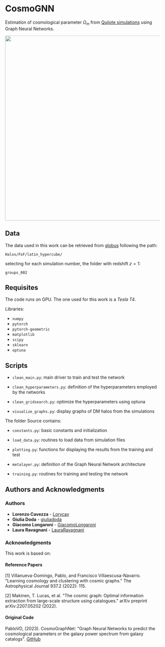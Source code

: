# CosmoGNN
Estimation of cosmological parameter $\Omega_m$ from [Quijote simulations](https://quijote-simulations.readthedocs.io/en/latest/) using Graph Neural Networks.

<p align="center">
<img src="https://github.com/LauraRavagnani/CosmoGNN/assets/137277088/09bf91fb-1a7e-465a-a17b-23ba5f2db712" width=600>
</p>


## Data
The data used in this work can be retrieved from [globus](https://app.globus.org/file-manager?origin_id=e0eae0aa-5bca-11ea-9683-0e56c063f437&origin_path=%2F) following the path:
```console
Halos/FoF/latin_hypercube/
```
selecting for each simulation number, the folder with redshift $z = 1$:
```console
groups_002
```

## Requisites
The code runs on GPU. The one used for this work is a _Tesla T4_.

Libraries:
* ```numpy```
* ```pytorch```
* ```pytorch-geometric```
* ```matplotlib```
* ```scipy```
* ```sklearn```
* ```optuna``` 

## Scripts
* ```clean_main.py```: main driver to train and test the network

* ```clean_hyperparameters.py```: definition of the hyperparameters employed by the networks

* ```clean_gridsearch.py```: optimize the hyperparameters using optuna

* ```visualize_graphs.py```: display graphs of DM halos from the simulations

The folder Source contains:

* ```constants.py```: basic constants and initialization

* ```load_data.py```: routines to load data from simulation files

* ```plotting.py```: functions for displaying the results from the training and test

* ```metalayer.py```: definition of the Graph Neural Network architecture

* ```training.py```: routines for training and testing the network

## Authors and Acknowledgments
### Authors
* **Lorenzo Cavezza** - [Lorycav](https://github.com/Lorycav)
* **Giulia Doda** - [giuliadoda](https://github.com/giuliadoda)
* **Giacomo Longaroni** - [GiacomoLongaroni](https://github.com/GiacomoLongaroni)
* **Laura Ravagnani** - [LauraRavagnani](https://github.com/LauraRavagnani)

### Acknowledgments
This work is based on:

#### Reference Papers
<a id="1">[1]</a> 
Villanueva-Domingo, Pablo, and Francisco Villaescusa-Navarro. "Learning cosmology and clustering with cosmic graphs." The Astrophysical Journal 937.2 (2022): 115.

<a id="2">[2]</a>
Makinen, T. Lucas, et al. "The cosmic graph: Optimal information extraction from large-scale structure using catalogues." arXiv preprint arXiv:2207.05202 (2022).

#### Original Code
PabloVD, (2023). CosmoGraphNet: "Graph Neural Networks to predict the cosmological parameters or the galaxy power spectrum from galaxy catalogs". [GitHub](https://github.com/PabloVD/CosmoGraphNet.git)



